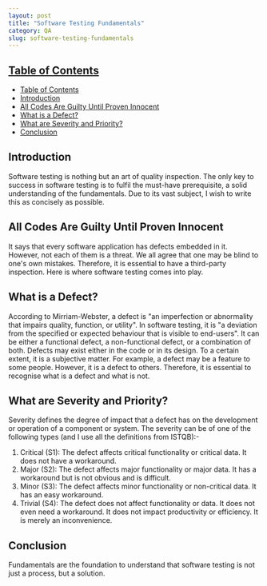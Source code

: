 ```yaml
---
layout: post
title: "Software Testing Fundamentals"
category: QA
slug: software-testing-fundamentals
---
```


## [Table of Contents](#toc)
- [Table of Contents](#table-of-contents)
- [Introduction](#introduction)
- [All Codes Are Guilty Until Proven Innocent](#all-codes-are-guilty-until-proven-innocent)
- [What is a Defect?](#what-is-a-defect)
- [What are Severity and Priority?](#what-are-severity-and-priority)
- [Conclusion](#conclusion)

## Introduction

Software testing is nothing but an art of quality inspection. The only key to success in software testing is to fulfil the must-have prerequisite, a solid understanding of the fundamentals. Due to its vast subject, I wish to write this as concisely as possible.

## All Codes Are Guilty Until Proven Innocent

It says that every software application has defects embedded in it. However, not each of them is a threat. We all agree that one may be blind to one's own mistakes. Therefore, it is essential to have a third-party inspection. Here is where software testing comes into play.

## What is a Defect?

According to Mirriam-Webster, a defect is "an imperfection or abnormality that impairs quality, function, or utility". In software testing, it is "a deviation from the specified or expected behaviour that is visible to end-users". It can be either a functional defect, a non-functional defect, or a combination of both.
Defects may exist either in the code or in its design. To a certain extent, it is a subjective matter. For example, a defect may be a feature to some people. However, it is a defect to others. Therefore, it is essential to recognise what is a defect and what is not.

## What are Severity and Priority?

Severity defines the degree of impact that a defect has on the development or operation of a component or system. The severity can be of one of the following types (and I use all the definitions from ISTQB):-
1. Critical (S1): The defect affects critical functionality or critical data. It does not have a workaround.
2. Major (S2): The defect affects major functionality or major data. It has a workaround but is not obvious and is difficult.
3. Minor (S3): The defect affects minor functionality or non-critical data. It has an easy workaround.
4. Trivial (S4): The defect does not affect functionality or data. It does not even need a workaround. It does not impact productivity or efficiency. It is merely an inconvenience.

## Conclusion

Fundamentals are the foundation to understand that software testing is not just a process, but a solution. 
